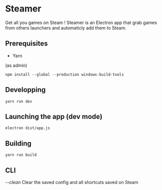 # Steamer

Get all you games on Steam ! Steamer is an Electron app that grab games from others launchers and automaticly add them to Steam.

## Prerequisites

* Yarn

(as admin)

```
npm install --global --production windows-build-tools
```

## Developping

```
yarn run dev
```

## Launching the app (dev mode)

```
electron dist/app.js
```

## Building

```
yarn run build
```

## CLI

_--clean_ Clear the saved config and all shortcuts saved on Steam
